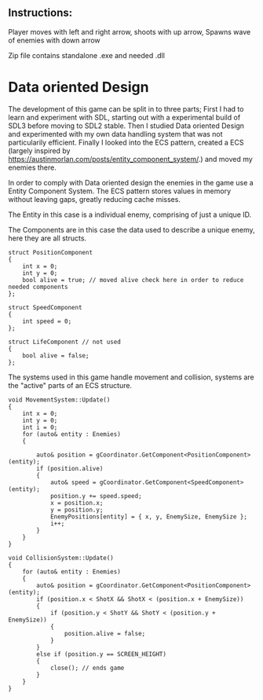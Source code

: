 ## Instructions:
Player moves with left and right arrow, 
shoots with up arrow,
Spawns wave of enemies with down arrow

Zip file contains standalone .exe and needed .dll
# Data oriented Design

The development of this game can be split in to three parts;
First I had to learn and experiment with SDL, starting out with a experimental build of SDL3 before moving to SDL2 stable.
Then I studied Data oriented Design and experimented with my own data handling system that was not particularily efficient.
Finally I looked into the ECS pattern, created a ECS (largely inspired by https://austinmorlan.com/posts/entity_component_system/.) and moved my enemies there.

In order to comply with Data oriented design the enemies in the game use a Entity Component System.
The ECS pattern stores values in memory without leaving gaps, greatly reducing cache misses.

The Entity in this case is a individual enemy, comprising of just a unique ID.

The Components are in this case the data used to describe a unique enemy, here they are all structs.
```
struct PositionComponent
{
	int x = 0;
	int y = 0;
	bool alive = true; // moved alive check here in order to reduce needed components
};

struct SpeedComponent
{
	int speed = 0;
};

struct LifeComponent // not used
{
	bool alive = false;
};
```

The systems used in this game handle movement and collision, systems are the "active" parts of an ECS structure.
```
void MovementSystem::Update()
{
	int x = 0;
	int y = 0;
	int i = 0;
	for (auto& entity : Enemies)
	{
	
		auto& position = gCoordinator.GetComponent<PositionComponent>(entity);
		if (position.alive)
		{
			auto& speed = gCoordinator.GetComponent<SpeedComponent>(entity);
			position.y += speed.speed;
			x = position.x;
			y = position.y;
			EnemyPositions[entity] = { x, y, EnemySize, EnemySize };
			i++;
		}
	}
}

void CollisionSystem::Update()
{
	for (auto& entity : Enemies)
	{
		auto& position = gCoordinator.GetComponent<PositionComponent>(entity);
		if (position.x < ShotX && ShotX < (position.x + EnemySize))
		{
			if (position.y < ShotY && ShotY < (position.y + EnemySize))
			{
				position.alive = false;
			}
		}
		else if (position.y == SCREEN_HEIGHT)
		{
			close(); // ends game
		}
	}
}
```

